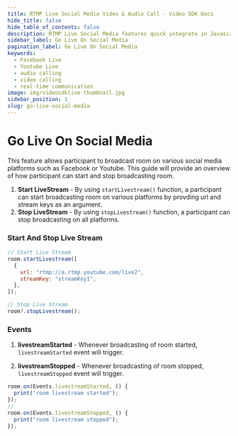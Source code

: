 ```yaml
---
title: RTMP Live Social Media Video & Audio Call - Video SDK Docs
hide_title: false
hide_table_of_contents: false
description: RTMP Live Social Media features quick integrate in Javascript, React JS, Android, IOS, React Native, Flutter with Video SDK to add live video & audio conferencing to your applications.
sidebar_label: Go Live On Social Media
pagination_label: Go Live On Social Media
keywords:
  - Facebook Live
  - Youtube Live
  - audio calling
  - video calling
  - real-time communication
image: img/videosdklive-thumbnail.jpg
sidebar_position: 1
slug: go-live-social-media
---
```


# Go Live On Social Media

This feature allows participant to broadcast room on various social media platforms such as Facebook or Youtube.
This guide will provide an overview of how participant can start and stop broadcasting room.

1. **Start LiveStream** - By using `startLivestream()` function, a participant can start broadcasting room on various platforms by provding url and stream keys as an argument.
2. **Stop LiveStream** - By using `stopLivestream()` function, a participant can stop broadcasting on all platforms.

### Start And Stop Live Stream

```js
// Start Live Stream
room.startLivestream([
  {
    url: "rtmp://a.rtmp.youtube.com/live2",
    streamKey: "streamKey1",
  },
]);

// Stop Live Stream
room?.stopLivestream();
```

### Events

1. **livestreamStarted** - Whenever broadcasting of room started, `livestreamStarted` event will trigger.

2. **livestreamStopped** - Whenever broadcasting of room stopped, `livestreamStopped` event will trigger.

```js
room.on(Events.livestreamStarted, () {
  print("room livestream started");
});
//
room.on(Events.livestreamStopped, () {
  print("room livestream stopped");
});

```
